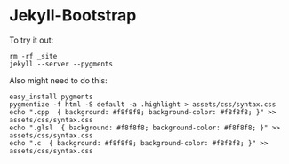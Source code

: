 # Jekyll-Bootstrap

To try it out:

    rm -rf _site
    jekyll --server --pygments

Also might need to do this:

    easy_install pygments
    pygmentize -f html -S default -a .highlight > assets/css/syntax.css
    echo ".cpp  { background: #f8f8f8; background-color: #f8f8f8; }" >> assets/css/syntax.css
    echo ".glsl  { background: #f8f8f8; background-color: #f8f8f8; }" >> assets/css/syntax.css
    echo ".c  { background: #f8f8f8; background-color: #f8f8f8; }" >> assets/css/syntax.css
